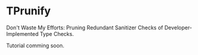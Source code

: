 # TPrunify
Don't Waste My Efforts: Pruning Redundant Sanitizer Checks of Developer-Implemented Type Checks.

Tutorial comming soon.
